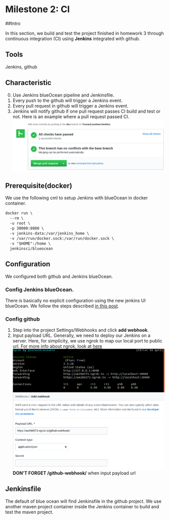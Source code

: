 # Milestone 2: CI

##Intro

In this section, we build and test the project finished in homework 3 through continuous integration (CI) using **Jenkins** integrated with github.

## Tools
Jenkins, github

## Characteristic
0. Use Jenkins blueOcean pipeline and Jenkinsfile.
1. Every push to the github will trigger a Jenkins event.
2. Every pull request in github will trigger a Jenkins event.
3. Jenkins will notify github if one pull request passes CI build and test or not. Here is an example where a pull request passed CI.
![](images_for_readme/pr_pass.png)

## Prerequisite(docker)
We use the following cml to setup Jenkins with blueOcean in docker container.
```
docker run \
  --rm \
  -u root \
  -p 30000:8080 \
  -v jenkins-data:/var/jenkins_home \
  -v /var/run/docker.sock:/var/run/docker.sock \
  -v "$HOME":/home \
  jenkinsci/blueocean
```

## Configuration
We configured both github and Jenkins blueOcean.
### Config Jenkins blueOcean.
There is basically no explicit configuration using the new jenkins UI blueOcean. We follow the steps described [in this post](https://resources.github.com/whitepapers/practical-guide-to-CI-with-Jenkins-and-GitHub/).
### Config github
1. Step into the project Settings/Webhooks and click **add webhook**.
2. Input payload URL.
Generally, we need to deploy our Jenkins on a server. Here, for simplicity, we use ngrok to map our local port to public url. For more info about ngrok, look at [here](https://dashboard.ngrok.com/get-started)
![](images_for_readme/ngrok.png)
![](images_for_readme/config_github.png)
**DON'T FORGET /github-webhook/** when input payload url

## Jenkinsfile
The default of blue ocean will find Jenkinsfile in the github project.
We use another maven project container inside the Jenkins container to build and test the maven project.

